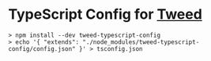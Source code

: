 # TypeScript Config for [Tweed](https://www.npmjs.com/package/tweed)

```shell
> npm install --dev tweed-typescript-config
> echo '{ "extends": "./node_modules/tweed-typescript-config/config.json" }' > tsconfig.json
```
